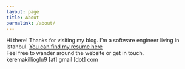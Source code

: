 ```yaml
---
layout: page
title: About
permalink: /about/
---
```


Hi there! Thanks for visiting my blog. I’m a software engineer living in Istanbul.
[You can find my resume here](/files/Kerem_Akillioglu_CV.pdf)  
Feel free to wander around the website or get in touch.  
keremakillioglu9 [at] gmail [dot] com
